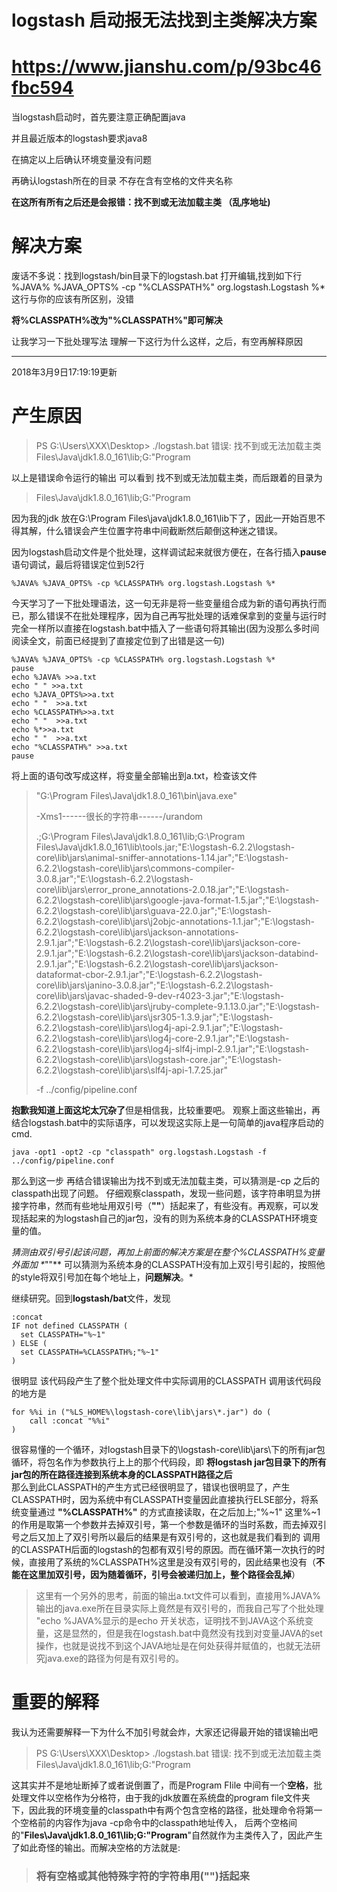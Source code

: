 # logstash 启动报无法找到主类解决方案

# https://www.jianshu.com/p/93bc46fbc594

当logstash启动时，首先要注意正确配置java

并且最近版本的logstash要求java8

在搞定以上后确认环境变量没有问题

再确认logstash所在的目录 不存在含有空格的文件夹名称

**在这所有所有之后还是会报错：找不到或无法加载主类 （乱序地址)**

# 解决方案

废话不多说：找到logstash/bin目录下的logstash.bat
打开编辑,找到如下行
%JAVA% %JAVA_OPTS% -cp "%CLASSPATH%" org.logstash.Logstash %*
这行与你的应该有所区别，没错

**将%CLASSPATH%改为"%CLASSPATH%"即可解决**

让我学习一下批处理写法 理解一下这行为什么这样，之后，有空再解释原因

------

2018年3月9日17:19:19更新

# 产生原因

> PS G:\Users\XXX\Desktop> ./logstash.bat
> 错误: 找不到或无法加载主类 Files\Java\jdk1.8.0_161\lib;G:"Program

以上是错误命令运行的输出 可以看到 找不到或无法加载主类，而后跟着的目录为

> Files\Java\jdk1.8.0_161\lib;G:"Program

因为我的jdk 放在G:\Program Files\java\jdk1.8.0_161\lib下了，因此一开始百思不得其解，什么错误会产生位置字符串中间截断然后颠倒这种迷之错误。

因为logstash启动文件是个批处理，这样调试起来就很方便在，在各行插入**pause**语句调试，最后将错误定位到52行

```
%JAVA% %JAVA_OPTS% -cp %CLASSPATH% org.logstash.Logstash %*

```

今天学习了一下批处理语法，这一句无非是将一些变量组合成为新的语句再执行而已，那么错误不在批处理程序，因为自己再写批处理的话难保拿到的变量与运行时完全一样所以直接在logstash.bat中插入了一些语句将其输出(因为没那么多时间阅读全文，前面已经提到了直接定位到了出错是这一句)

```
%JAVA% %JAVA_OPTS% -cp %CLASSPATH% org.logstash.Logstash %*
pause
echo %JAVA% >>a.txt
echo " " >>a.txt
echo %JAVA_OPTS%>>a.txt
echo " "  >>a.txt
echo %CLASSPATH%>>a.txt
echo " "  >>a.txt
echo %*>>a.txt
echo " "  >>a.txt
echo "%CLASSPATH%" >>a.txt
pause

```

将上面的语句改写成这样，将变量全部输出到a.txt，检查该文件

> "G:\Program Files\Java\jdk1.8.0_161\bin\java.exe"
>
> -Xms1------很长的字符串------/urandom
>
> .;G:\Program Files\Java\jdk1.8.0_161\lib;G:\Program Files\Java\jdk1.8.0_161\lib\tools.jar;"E:\logstash-6.2.2\logstash-core\lib\jars\animal-sniffer-annotations-1.14.jar";"E:\logstash-6.2.2\logstash-core\lib\jars\commons-compiler-3.0.8.jar";"E:\logstash-6.2.2\logstash-core\lib\jars\error_prone_annotations-2.0.18.jar";"E:\logstash-6.2.2\logstash-core\lib\jars\google-java-format-1.5.jar";"E:\logstash-6.2.2\logstash-core\lib\jars\guava-22.0.jar";"E:\logstash-6.2.2\logstash-core\lib\jars\j2objc-annotations-1.1.jar";"E:\logstash-6.2.2\logstash-core\lib\jars\jackson-annotations-2.9.1.jar";"E:\logstash-6.2.2\logstash-core\lib\jars\jackson-core-2.9.1.jar";"E:\logstash-6.2.2\logstash-core\lib\jars\jackson-databind-2.9.1.jar";"E:\logstash-6.2.2\logstash-core\lib\jars\jackson-dataformat-cbor-2.9.1.jar";"E:\logstash-6.2.2\logstash-core\lib\jars\janino-3.0.8.jar";"E:\logstash-6.2.2\logstash-core\lib\jars\javac-shaded-9-dev-r4023-3.jar";"E:\logstash-6.2.2\logstash-core\lib\jars\jruby-complete-9.1.13.0.jar";"E:\logstash-6.2.2\logstash-core\lib\jars\jsr305-1.3.9.jar";"E:\logstash-6.2.2\logstash-core\lib\jars\log4j-api-2.9.1.jar";"E:\logstash-6.2.2\logstash-core\lib\jars\log4j-core-2.9.1.jar";"E:\logstash-6.2.2\logstash-core\lib\jars\log4j-slf4j-impl-2.9.1.jar";"E:\logstash-6.2.2\logstash-core\lib\jars\logstash-core.jar";"E:\logstash-6.2.2\logstash-core\lib\jars\slf4j-api-1.7.25.jar"
>
> -f ../config/pipeline.conf

**抱歉我知道上面这坨太冗杂了**但是相信我，比较重要吧。
观察上面这些输出，再结合logstash.bat中的实际语序，可以发现这实际上是一句简单的java程序启动的cmd.

```
java -opt1 -opt2 -cp "classpath" org.logstash.Logstash -f ../config/pipeline.conf

```

那么到这一步 再结合错误输出为找不到或无法加载主类，可以猜测是-cp 之后的classpath出现了问题。
仔细观察classpath，发现一些问题，该字符串明显为拼接字符串，然而有些地址用双引号（**""**）括起来了，有些没有。再观察，可以发现括起来的为logstash自己的jar包，没有的则为系统本身的CLASSPATH环境变量的值。

*猜测由双引号引起该问题，再加上前面的解决方案是在整个%CLASSPATH%变量外面加 \**""** 可以猜测为系统本身的CLASSPATH没有加上双引号引起的，按照他的style将双引号加在每个地址上，**问题解决**。*

继续研究。回到**logstash/bat**文件，发现

```
:concat
IF not defined CLASSPATH (
  set CLASSPATH="%~1"
) ELSE (
  set CLASSPATH=%CLASSPATH%;"%~1"
)

```

很明显 该代码段产生了整个批处理文件中实际调用的CLASSPATH
调用该代码段的地方是

```
for %%i in ("%LS_HOME%\logstash-core\lib\jars\*.jar") do (
    call :concat "%%i"
)

```

很容易懂的一个循环，对logstash目录下的\logstash-core\lib\jars\下的所有jar包循环，将包名作为参数执行上上的那个代码段，即
**将logstash jar包目录下的所有jar包的所在路径连接到系统本身的CLASSPATH路径之后**  
那么到此CLASSPATH的产生方式已经很明显了，错误也很明显了，产生CLASSPATH时，因为系统中有CLASSPATH变量因此直接执行ELSE部分，将系统变量通过 **"%CLASSPATH%"** 的方式直接读取，在之后加上;"%~1"
这里%~1的作用是取第一个参数并去掉双引号，第一个参数是循环的当时系数，而去掉双引号之后又加上了双引号所以最后的结果是有双引号的，这也就是我们看到的 调用的CLASSPATH后面的logstash的包都有双引号的原因。而在循环第一次执行的时候，直接用了系统的%CLASSPATH%这里是没有双引号的，因此结果也没有（**不能在这里加双引号，因为随着循环，引号会被递归加上，整个路径会乱掉**）

> 这里有一个另外的思考，前面的输出a.txt文件可以看到，直接用%JAVA%输出的java.exe所在目录实际上竟然是有双引号的，而我自己写了个批处理 "echo %JAVA%显示的是echo 开关状态，证明找不到JAVA这个系统变量，这是显然的，但是我在logstash.bat中竟然没有找到对变量JAVA的set操作，也就是说找不到这个JAVA地址是在何处获得并赋值的，也就无法研究java.exe的路径为何是有双引号的。

# 重要的解释

我认为还需要解释一下为什么不加引号就会炸，大家还记得最开始的错误输出吧

> PS G:\Users\XXX\Desktop> ./logstash.bat
> 错误: 找不到或无法加载主类 Files\Java\jdk1.8.0_161\lib;G:"Program

这其实并不是地址断掉了或者说倒置了，而是Program FIile 中间有一个**空格**，批处理文件以空格作为分格符，由于我的jdk放置在系统盘的program file文件夹下，因此我的环境变量的classpath中有两个包含空格的路径，批处理命令将第一个空格前的内容作为java -cp命令中的classpath地址传入， 后两个空格间的"**Files\Java\jdk1.8.0_161\lib;G:"Program**"自然就作为主类传入了，因此产生了如此奇怪的输出。而解决空格的方法就是:

> ### 将有空格或其他特殊字符的字符串用("")括起来